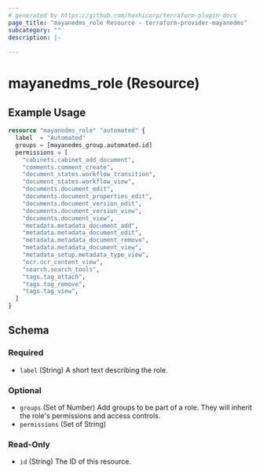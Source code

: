```yaml
---
# generated by https://github.com/hashicorp/terraform-plugin-docs
page_title: "mayanedms_role Resource - terraform-provider-mayanedms"
subcategory: ""
description: |-
  
---
```


# mayanedms_role (Resource)



## Example Usage

```terraform
resource "mayanedms_role" "automated" {
  label  = "Automated"
  groups = [mayanedms_group.automated.id]
  permissions = [
    "cabinets.cabinet_add_document",
    "comments.comment_create",
    "document_states.workflow_transition",
    "document_states.workflow_view",
    "documents.document_edit",
    "documents.document_properties_edit",
    "documents.document_version_edit",
    "documents.document_version_view",
    "documents.document_view",
    "metadata.metadata_document_add",
    "metadata.metadata_document_edit",
    "metadata.metadata_document_remove",
    "metadata.metadata_document_view",
    "metadata_setup.metadata_type_view",
    "ocr.ocr_content_view",
    "search.search_tools",
    "tags.tag_attach",
    "tags.tag_remove",
    "tags.tag_view",
  ]
}
```

<!-- schema generated by tfplugindocs -->
## Schema

### Required

- `label` (String) A short text describing the role.

### Optional

- `groups` (Set of Number) Add groups to be part of a role. They will inherit the role's permissions and access controls.
- `permissions` (Set of String)

### Read-Only

- `id` (String) The ID of this resource.



